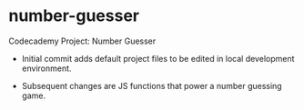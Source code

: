 # number-guesser
Codecademy Project: Number Guesser 

- Initial commit adds default project files to be edited in local development environment.

- Subsequent changes are JS functions that power a number guessing game. 

